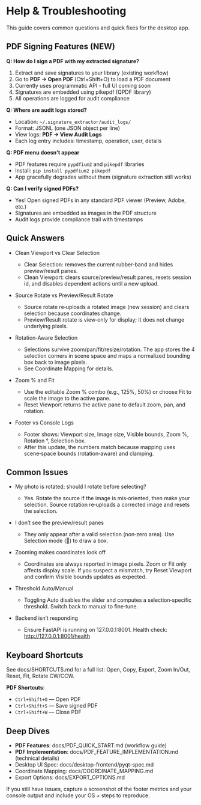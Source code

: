 # Help & Troubleshooting

This guide covers common questions and quick fixes for the desktop app.

## PDF Signing Features (NEW)

**Q: How do I sign a PDF with my extracted signature?**

1. Extract and save signatures to your library (existing workflow)
2. Go to **PDF → Open PDF** (Ctrl+Shift+O) to load a PDF document
3. Currently uses programmatic API - full UI coming soon
4. Signatures are embedded using pikepdf (QPDF library)
5. All operations are logged for audit compliance

**Q: Where are audit logs stored?**

- Location: `~/.signature_extractor/audit_logs/`
- Format: JSONL (one JSON object per line)
- View logs: **PDF → View Audit Logs**
- Each log entry includes: timestamp, operation, user, details

**Q: PDF menu doesn't appear**

- PDF features require `pypdfium2` and `pikepdf` libraries
- Install: `pip install pypdfium2 pikepdf`
- App gracefully degrades without them (signature extraction still works)

**Q: Can I verify signed PDFs?**

- Yes! Open signed PDFs in any standard PDF viewer (Preview, Adobe, etc.)
- Signatures are embedded as images in the PDF structure
- Audit logs provide compliance trail with timestamps

## Quick Answers

- Clean Viewport vs Clear Selection
  - Clear Selection: removes the current rubber‑band and hides preview/result panes.
  - Clean Viewport: clears source/preview/result panes, resets session id, and disables dependent actions until a new upload.

- Source Rotate vs Preview/Result Rotate
  - Source rotate re‑uploads a rotated image (new session) and clears selection because coordinates change.
  - Preview/Result rotate is view‑only for display; it does not change underlying pixels.

- Rotation‑Aware Selection
  - Selections survive zoom/pan/fit/resize/rotation. The app stores the 4 selection corners in scene space and maps a normalized bounding box back to image pixels.
  - See Coordinate Mapping for details.

- Zoom % and Fit
  - Use the editable Zoom % combo (e.g., 125%, 50%) or choose Fit to scale the image to the active pane.
  - Reset Viewport returns the active pane to default zoom, pan, and rotation.

- Footer vs Console Logs
  - Footer shows: Viewport size, Image size, Visible bounds, Zoom %, Rotation °, Selection box.
  - After this update, the numbers match because mapping uses scene‑space bounds (rotation‑aware) and clamping.

## Common Issues

- My photo is rotated; should I rotate before selecting?
  - Yes. Rotate the source if the image is mis‑oriented, then make your selection. Source rotation re‑uploads a corrected image and resets the selection.

- I don’t see the preview/result panes
  - They only appear after a valid selection (non‑zero area). Use Selection mode (🎯) to draw a box.

- Zooming makes coordinates look off
  - Coordinates are always reported in image pixels. Zoom or Fit only affects display scale. If you suspect a mismatch, try Reset Viewport and confirm Visible bounds updates as expected.

- Threshold Auto/Manual
  - Toggling Auto disables the slider and computes a selection‑specific threshold. Switch back to manual to fine‑tune.

- Backend isn’t responding
  - Ensure FastAPI is running on 127.0.0.1:8001. Health check: http://127.0.0.1:8001/health

## Keyboard Shortcuts

See docs/SHORTCUTS.md for a full list: Open, Copy, Export, Zoom In/Out, Reset, Fit, Rotate CW/CCW.

**PDF Shortcuts**:
- `Ctrl+Shift+O` — Open PDF
- `Ctrl+Shift+S` — Save signed PDF
- `Ctrl+Shift+W` — Close PDF

## Deep Dives

- **PDF Features**: docs/PDF_QUICK_START.md (workflow guide)
- **PDF Implementation**: docs/PDF_FEATURE_IMPLEMENTATION.md (technical details)
- Desktop UI Spec: docs/desktop-frontend/pyqt-spec.md
- Coordinate Mapping: docs/COORDINATE_MAPPING.md
- Export Options: docs/EXPORT_OPTIONS.md

If you still have issues, capture a screenshot of the footer metrics and your console output and include your OS + steps to reproduce.
